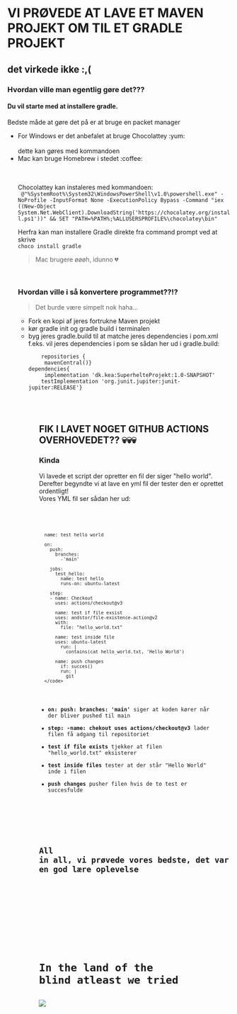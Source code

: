 # VI PRØVEDE AT LAVE ET MAVEN PROJEKT OM TIL ET GRADLE PROJEKT
## det virkede ikke :,(

### Hvordan ville man egentlig gøre det??? <br>

#### Du vil starte med at installere gradle.<br>

Bedste måde at gøre det på er at bruge en packet manager<br>
<ul>
  <li>For Windows er det anbefalet at bruge Chocolattey :yum:</li><br>
  dette kan gøres med kommandoen
  <li>Mac kan bruge Homebrew i stedet :coffee: </li> <br><br>
  
  Chocolattey kan instaleres med kommandoen: <br>
 ``` @"%SystemRoot%\System32\WindowsPowerShell\v1.0\powershell.exe" -NoProfile -InputFormat None -ExecutionPolicy Bypass -Command "iex ((New-Object System.Net.WebClient).DownloadString('https://chocolatey.org/install.ps1'))" && SET "PATH=%PATH%;%ALLUSERSPROFILE%\chocolatey\bin"```
  
  Herfra kan man installere Gradle direkte fra command prompt ved at skrive<br>
  ```choco install gradle```
  > Mac brugere øøøh, idunno :broken_heart:
 <br>

### Hvordan ville i så konvertere programmet??!? <br>
  > Det burde være simpelt nok haha...
<p>
  <ul>
<li>Fork en kopi af jeres fortrukne Maven projekt</li>
    <li>kør gradle init og gradle build i terminalen</li>
    <li>byg jeres gradle.build til at matche jeres dependencies i pom.xml</li>
    f.eks. vil jeres dependencies i pom se sådan her ud i gradle.build:<br>
   <code>
    repositories {
     mavenCentral()}
dependencies{
     implementation 'dk.kea:SuperhelteProjekt:1.0-SNAPSHOT'
    testImplementation 'org.junit.jupiter:junit-jupiter:RELEASE'}
    </code>
  <ul>
    <br>
</p>

## FIK I LAVET NOGET GITHUB ACTIONS OVERHOVEDET?? :skull::skull::skull:
### Kinda
<p>
  
Vi lavede et script der opretter en fil der siger "hello world".<br>
Derefter begyndte vi at lave en yml fil der tester den er oprettet ordentligt!<br>
Vores YML fil ser sådan her ud: </p><br>
      <code>
        
      name: test hello world 

      on: 
        push:
          branches: 
            -'main'

        jobs: 
          test_hello: 
            name: test hello
            runs-on: ubuntu-latest 

        step: 
        - name: Checkout
          uses: actions/checkout@v3

          name: test if file exsist
          uses: andstor/file-existence-action@v2
          with: 
            file: "hello_world.txt"

          name: test inside file
          uses: ubuntu-latest
            run: |
              contains(cat hello_world.txt, 'Hello World')

          name: push changes 
            if: succes()
            run: |
              git 
      </code>

* **on: push: branches: 'main'** siger at koden kører når der bliver pushed til main
* **step: -name: chekout uses actions/checkout@v3** lader filen få adgang til repositoriet
* **test if file exists** tjekker at filen "hello_world.txt" eksisterer
* **test inside files** tester at der står "Hello World" inde i filen
* **push changes** pusher filen hvis de to test er succesfulde


<br><br>

## All in all, vi prøvede vores bedste, det var en god lære oplevelse


<br><br><br><br><br><br><br>
# In the land of the blind atleast we tried
<img src=https://cdn.britannica.com/66/103166-050-9423AD02/Stevie-Wonder.jpg>
